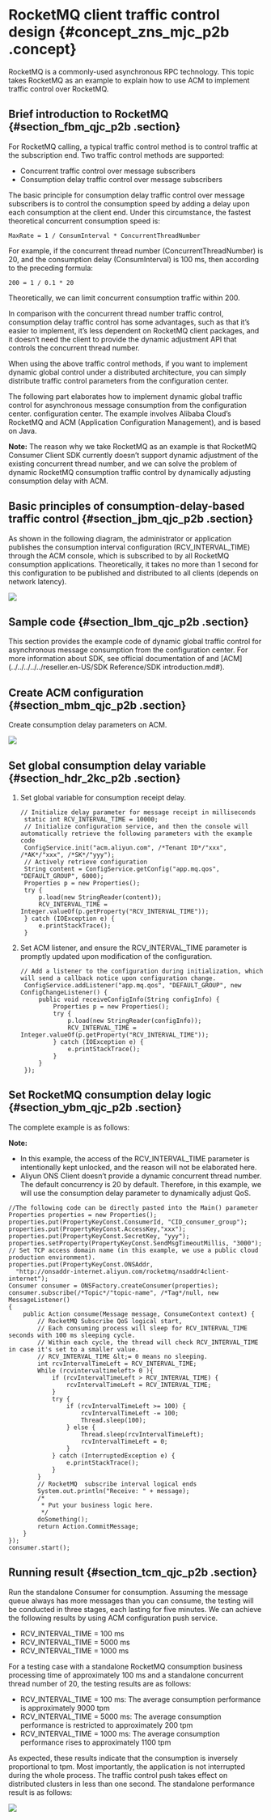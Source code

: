 # RocketMQ client traffic control design {#concept_zns_mjc_p2b .concept}

RocketMQ is a commonly-used asynchronous RPC technology. This topic takes RocketMQ as an example to explain how to use ACM to implement traffic control over RocketMQ.

## Brief introduction to RocketMQ {#section_fbm_qjc_p2b .section}

For RocketMQ calling, a typical traffic control method is to control traffic at the subscription end. Two traffic control methods are supported:

-   Concurrent traffic control over message subscribers
-   Consumption delay traffic control over message subscribers

The basic principle for consumption delay traffic control over message subscribers is to control the consumption speed by adding a delay upon each consumption at the client end. Under this circumstance, the fastest theoretical concurrent consumption speed is:

```
MaxRate = 1 / ConsumInterval * ConcurrentThreadNumber
```

For example, if the concurrent thread number \(ConcurrentThreadNumber\) is 20, and the consumption delay \(ConsumInterval\) is 100 ms, then according to the preceding formula:

```
200 = 1 / 0.1 * 20
```

Theoretically, we can limit concurrent consumption traffic within 200.

In comparison with the concurrent thread number traffic control, consumption delay traffic control has some advantages, such as that it’s easier to implement, it’s less dependent on RocketMQ client packages, and it doesn’t need the client to provide the dynamic adjustment API that controls the concurrent thread number.

When using the above traffic control methods, if you want to implement dynamic global control under a distributed architecture, you can simply distribute traffic control parameters from the configuration center.

The following part elaborates how to implement dynamic global traffic control for asynchronous message consumption from the configuration center. configuration center. The example involves Alibaba Cloud’s RocketMQ and ACM \(Application Configuration Management\), and is based on Java.

**Note:** The reason why we take RocketMQ as an example is that RocketMQ Consumer Client SDK currently doesn’t support dynamic adjustment of the existing concurrent thread number, and we can solve the problem of dynamic RocketMQ consumption traffic control by dynamically adjusting consumption delay with ACM.

## Basic principles of consumption-delay-based traffic control {#section_jbm_qjc_p2b .section}

As shown in the following diagram, the administrator or application publishes the consumption interval configuration \(RCV\_INTERVAL\_TIME\) through the ACM console, which is subscribed to by all RocketMQ consumption applications. Theoretically, it takes no more than 1 second for this configuration to be published and distributed to all clients \(depends on network latency\).

![](http://aliware-images.oss-cn-hangzhou.aliyuncs.com/acms/dg_rcv_interval_en.png)

## Sample code {#section_lbm_qjc_p2b .section}

This section provides the example code of dynamic global traffic control for asynchronous message consumption from the configuration center. For more information about SDK, see official documentation of and [ACM](../../../../../reseller.en-US/SDK Reference/SDK introduction.md#).

## Create ACM configuration {#section_mbm_qjc_p2b .section}

Create consumption delay parameters on ACM.

![](http://aliware-images.oss-cn-hangzhou.aliyuncs.com/acms/ex_configuration_rcv_interval.png) 

## Set global consumption delay variable {#section_hdr_2kc_p2b .section}

1.  Set global variable for consumption receipt delay.

    ```
    // Initialize delay parameter for message receipt in milliseconds
     static int RCV_INTERVAL_TIME = 10000;
     // Initialize configuration service, and then the console will automatically retrieve the following parameters with the example code
     ConfigService.init("acm.aliyun.com", /*Tenant ID*/"xxx", /*AK*/"xxx", /*SK*/"yyy");    
     // Actively retrieve configuration
     String content = ConfigService.getConfig("app.mq.qos", "DEFAULT_GROUP", 6000);
     Properties p = new Properties();
     try {
         p.load(new StringReader(content));
         RCV_INTERVAL_TIME = Integer.valueOf(p.getProperty("RCV_INTERVAL_TIME"));
     } catch (IOException e) {
         e.printStackTrace();
     }
    ```

2.  Set ACM listener, and ensure the RCV\_INTERVAL\_TIME parameter is promptly updated upon modification of the configuration.

    ```
    // Add a listener to the configuration during initialization, which will send a callback notice upon configuration change.
     ConfigService.addListener("app.mq.qos", "DEFAULT_GROUP", new ConfigChangeListener() {
         public void receiveConfigInfo(String configInfo) {
             Properties p = new Properties();
             try {
                 p.load(new StringReader(configInfo));
                 RCV_INTERVAL_TIME = Integer.valueOf(p.getProperty("RCV_INTERVAL_TIME"));
             } catch (IOException e) {
                 e.printStackTrace();
             }
         }
     });
    ```


## Set RocketMQ consumption delay logic {#section_ybm_qjc_p2b .section}

The complete example is as follows:

**Note:** 

-   In this example, the access of the RCV\_INTERVAL\_TIME parameter is intentionally kept unlocked, and the reason will not be elaborated here.
-   Aliyun ONS Client doesn’t provide a dynamic concurrent thread number. The default concurrency is 20 by default. Therefore, in this example, we will use the consumption delay parameter to dynamically adjust QoS.

```
//The following code can be directly pasted into the Main() parameter
Properties properties = new Properties();
properties.put(PropertyKeyConst.ConsumerId, "CID_consumer_group");
properties.put(PropertyKeyConst.AccessKey,"xxx");
properties.put(PropertyKeyConst.SecretKey, "yyy");
properties.setProperty(PropertyKeyConst.SendMsgTimeoutMillis, "3000");
// Set TCP access domain name (in this example, we use a public cloud production environment).
properties.put(PropertyKeyConst.ONSAddr,
  "http://onsaddr-internet.aliyun.com/rocketmq/nsaddr4client-internet");
Consumer consumer = ONSFactory.createConsumer(properties);
consumer.subscribe(/*Topic*/"topic-name", /*Tag*/null, new MessageListener() 
{
    public Action consume(Message message, ConsumeContext context) {
        // RocketMQ Subscribe QoS logical start, 
        // Each consuming process will sleep for RCV_INTERVAL_TIME seconds with 100 ms sleeping cycle.
        // Within each cycle, the thread will check RCV_INTERVAL_TIME in case it's set to a smaller value. 
        // RCV_INTERVAL_TIME &lt;= 0 means no sleeping.
        int rcvIntervalTimeLeft = RCV_INTERVAL_TIME;
        While (rcvintervaltimeleft> 0 ){
            if (rcvIntervalTimeLeft > RCV_INTERVAL_TIME) {
                rcvIntervalTimeLeft = RCV_INTERVAL_TIME;
            }
            try {
                if (rcvIntervalTimeLeft >= 100) {
                    rcvIntervalTimeLeft -= 100;
                    Thread.sleep(100);
                } else {
                    Thread.sleep(rcvIntervalTimeLeft);
                    rcvIntervalTimeLeft = 0;
                }
            } catch (InterruptedException e) {
                e.printStackTrace();
            }
        }
        // RocketMQ  subscribe interval logical ends
        System.out.println("Receive: " + message);
        /*
         * Put your business logic here.
         */
        doSomething();
        return Action.CommitMessage;
    }
});
consumer.start();
```

## Running result {#section_tcm_qjc_p2b .section}

Run the standalone Consumer for consumption. Assuming the message queue always has more messages than you can consume, the testing will be conducted in three stages, each lasting for five minutes. We can achieve the following results by using ACM configuration push service.

-   RCV\_INTERVAL\_TIME = 100 ms
-   RCV\_INTERVAL\_TIME = 5000 ms
-   RCV\_INTERVAL\_TIME = 1000 ms

For a testing case with a standalone RocketMQ consumption business processing time of approximately 100 ms and a standalone concurrent thread number of 20, the testing results are as follows:

-   RCV\_INTERVAL\_TIME = 100 ms: The average consumption performance is approximately 9000 tpm
-   RCV\_INTERVAL\_TIME = 5000 ms: The average consumption performance is restricted to approximately 200 tpm
-   RCV\_INTERVAL\_TIME = 1000 ms: The average consumption performance rises to approximately 1100 tpm

As expected, these results indicate that the consumption is inversely proportional to tpm. Most importantly, the application is not interrupted during the whole process. The traffic control push takes effect on distributed clusters in less than one second. The standalone performance result is as follows:

![](http://aliware-images.oss-cn-hangzhou.aliyuncs.com/acms/ex_rcv_qos.png) 

